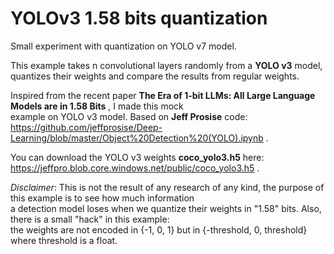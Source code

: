 # YOLOv3 1.58 bits quantization  
Small experiment with quantization on YOLO v7 model.  
  
This example takes n convolutional layers randomly from a **YOLO v3** model, quantizes their weights and compare the results from regular weights.  
  
  
Inspired from the recent paper **The Era of 1-bit LLMs: All Large Language Models are in 1.58 Bits** , I made this mock  
example on YOLO v3 model. Based on **Jeff Prosise** code: https://github.com/jeffprosise/Deep-Learning/blob/master/Object%20Detection%20(YOLO).ipynb .  
  
You can download the YOLO v3 weights **coco_yolo3.h5** here: https://jeffpro.blob.core.windows.net/public/coco_yolo3.h5 .  
  
*Disclaimer*: This is not the result of any research of any kind, the purpose of this example is to see how much information  
a detection model loses when we quantize their weights in "1.58" bits. Also, there is a small "hack" in this example:  
the weights are not encoded in {-1, 0, 1} but in {-threshold, 0, threshold} where threshold is a float.